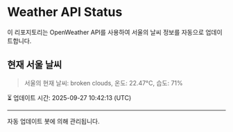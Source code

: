
# Weather API Status

이 리포지토리는 OpenWeather API를 사용하여 서울의 날씨 정보를 자동으로 업데이트합니다.

## 현재 서울 날씨
> 서울의 현재 날씨: broken clouds, 온도: 22.47°C, 습도: 71%

⏳ 업데이트 시간: 2025-09-27 10:42:13 (UTC)

---
자동 업데이트 봇에 의해 관리됩니다.
